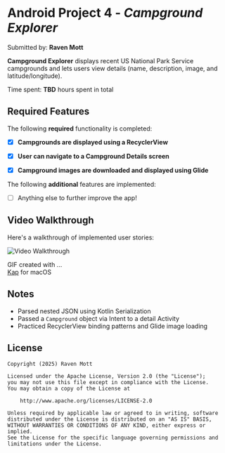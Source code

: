 # Android Project 4 - *Campground Explorer*

Submitted by: **Raven Mott**

**Campground Explorer** displays recent US National Park Service campgrounds and lets users view details (name, description, image, and latitude/longitude).

Time spent: **TBD** hours spent in total

## Required Features

The following **required** functionality is completed:

- [X] **Campgrounds are displayed using a RecyclerView**
- [X] **User can navigate to a Campground Details screen**
- [X] **Campground images are downloaded and displayed using Glide**


The following **additional** features are implemented:

* [ ] Anything else to further improve the app!

## Video Walkthrough

Here's a walkthrough of implemented user stories:

<img src='Coral.gif' title='Video Walkthrough' width='' alt='Video Walkthrough' />

<!-- Replace this with whatever GIF tool you used! -->
GIF created with ...  
[Kap](https://getkap.co/) for macOS

## Notes

- Parsed nested JSON using Kotlin Serialization  
- Passed a `Campground` object via Intent to a detail Activity  
- Practiced RecyclerView binding patterns and Glide image loading

## License

    Copyright (2025) Raven Mott

    Licensed under the Apache License, Version 2.0 (the "License");
    you may not use this file except in compliance with the License.
    You may obtain a copy of the License at

        http://www.apache.org/licenses/LICENSE-2.0

    Unless required by applicable law or agreed to in writing, software
    distributed under the License is distributed on an "AS IS" BASIS,
    WITHOUT WARRANTIES OR CONDITIONS OF ANY KIND, either express or implied.
    See the License for the specific language governing permissions and
    limitations under the License.
